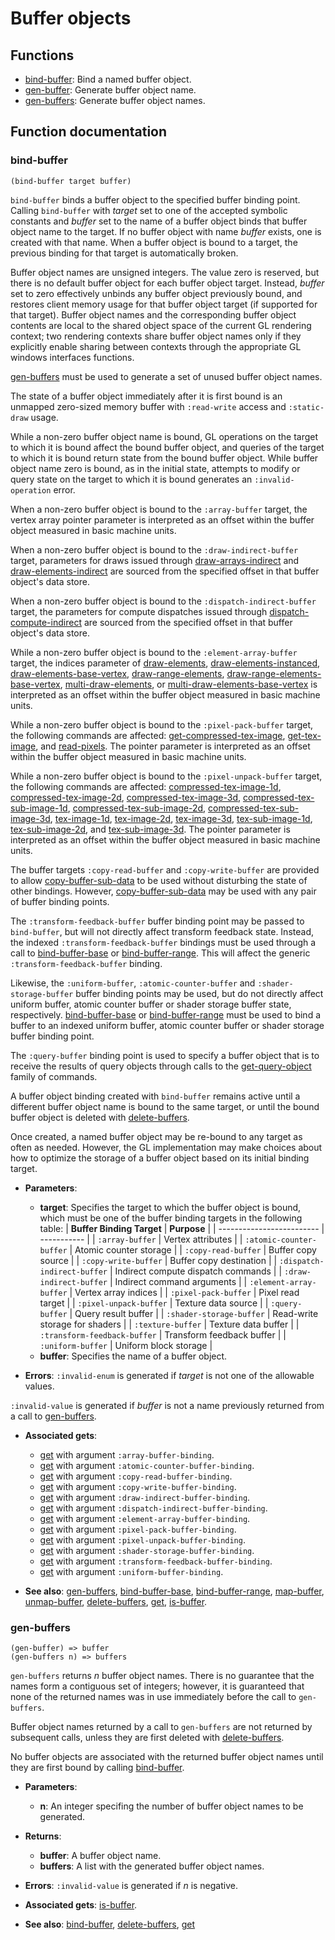 
# Buffer objects

## Functions

* [bind-buffer](https://hectarea1996.github.io/cl-opengl/buffer-objects.html#bind-buffer): Bind a named buffer object.
* [gen-buffer](https://hectarea1996.github.io/cl-opengl/buffer-objects.html#gen-buffers): Generate buffer object name.
* [gen-buffers](https://hectarea1996.github.io/cl-opengl/buffer-objects.html#gen-buffers): Generate buffer object names.

## Function documentation

### bind-buffer

```
(bind-buffer target buffer)
```

`bind-buffer` binds a buffer object to the specified buffer binding point. Calling `bind-buffer` with *target* set to one of the accepted symbolic constants and *buffer* set to the name of a buffer object binds that buffer object name to the target. If no buffer object with name *buffer* exists, one is created with that name. When a buffer object is bound to a target, the previous binding for that target is automatically broken.

Buffer object names are unsigned integers. The value zero is reserved, but there is no default buffer object for each buffer object target. Instead, *buffer* set to zero effectively unbinds any buffer object previously bound, and restores client memory usage for that buffer object target (if supported for that target). Buffer object names and the corresponding buffer object contents are local to the shared object space of the current GL rendering context; two rendering contexts share buffer object names only if they explicitly enable sharing between contexts through the appropriate GL windows interfaces functions.

[gen-buffers](https://hectarea1996.github.io/cl-opengl/buffer-objects.html#gen-buffers) must be used to generate a set of unused buffer object names.

The state of a buffer object immediately after it is first bound is an unmapped zero-sized memory buffer with `:read-write` access and `:static-draw` usage.

While a non-zero buffer object name is bound, GL operations on the target to which it is bound affect the bound buffer object, and queries of the target to which it is bound return state from the bound buffer object. While buffer object name zero is bound, as in the initial state, attempts to modify or query state on the target to which it is bound generates an `:invalid-operation` error.

When a non-zero buffer object is bound to the `:array-buffer` target, the vertex array pointer parameter is interpreted as an offset within the buffer object measured in basic machine units.

When a non-zero buffer object is bound to the `:draw-indirect-buffer` target, parameters for draws issued through [draw-arrays-indirect](https://hectarea1996.github.io/cl-opengl/buffer-objects.html#draw-arrays-indirect) and [draw-elements-indirect](https://hectarea1996.github.io/cl-opengl/buffer-objects.html#draw-elements-indirect) are sourced from the specified offset in that buffer object's data store.

When a non-zero buffer object is bound to the `:dispatch-indirect-buffer` target, the parameters for compute dispatches issued through [dispatch-compute-indirect](https://hectarea1996.github.io/cl-opengl/utility.html#dispatch-compute-indirect) are sourced from the specified offset in that buffer object's data store.

While a non-zero buffer object is bound to the `:element-array-buffer` target, the indices parameter of [draw-elements](https://hectarea1996.github.io/cl-opengl/buffer-objects.html#draw-elements), [draw-elements-instanced](https://hectarea1996.github.io/cl-opengl/buffer-objects.html#draw-elements-instanced), [draw-elements-base-vertex](https://hectarea1996.github.io/cl-opengl/buffer-objects.html#draw-elements-base-vertex), [draw-range-elements](https://hectarea1996.github.io/cl-opengl/buffer-objects.html#draw-range-elements), [draw-range-elements-base-vertex](https://hectarea1996.github.io/cl-opengl/buffer-objects.html#draw-range-elements-base-vertex), [multi-draw-elements](https://hectarea1996.github.io/cl-opengl/buffer-objects.html#multi-draw-elements), or [multi-draw-elements-base-vertex](https://hectarea1996.github.io/cl-opengl/buffer-objects.html#multi-draw-elements-base-vertex) is interpreted as an offset within the buffer object measured in basic machine units.

While a non-zero buffer object is bound to the `:pixel-pack-buffer` target, the following commands are affected: [get-compressed-tex-image](https://hectarea1996.github.io/cl-opengl/textures.html#get-compressed-tex-image), [get-tex-image](https://hectarea1996.github.io/cl-opengl/textures.html#get-tex-image), and [read-pixels](https://hectarea1996.github.io/cl-opengl/rendering.html#read-pixels). The pointer parameter is interpreted as an offset within the buffer object measured in basic machine units.

While a non-zero buffer object is bound to the `:pixel-unpack-buffer` target, the following commands are affected: [compressed-tex-image-1d](https://hectarea1996.github.io/cl-opengl/textures.html#compressed-tex-image-1d), [compressed-tex-image-2d](https://hectarea1996.github.io/cl-opengl/textures.html#compressed-tex-image-2d), [compressed-tex-image-3d](https://hectarea1996.github.io/cl-opengl/textures.html#compressed-tex-image-3d), [compressed-tex-sub-image-1d](https://hectarea1996.github.io/cl-opengl/textures.html#compressed-tex-sub-image-1d), [compressed-tex-sub-image-2d](https://hectarea1996.github.io/cl-opengl/textures.html#compressed-tex-sub-image-2d), [compressed-tex-sub-image-3d](https://hectarea1996.github.io/cl-opengl/textures.html#compressed-tex-sub-image-3d), [tex-image-1d](https://hectarea1996.github.io/cl-opengl/textures.html#tex-image-1d), [tex-image-2d](https://hectarea1996.github.io/cl-opengl/textures.html#tex-image-2d), [tex-image-3d](https://hectarea1996.github.io/cl-opengl/textures.html#tex-image-3d), [tex-sub-image-1d](https://hectarea1996.github.io/cl-opengl/textures.html#tex-sub-image-1d), [tex-sub-image-2d](https://hectarea1996.github.io/cl-opengl/textures.html#tex-sub-image-2d), and [tex-sub-image-3d](https://hectarea1996.github.io/cl-opengl/textures.html#tex-sub-image-3d). The pointer parameter is interpreted as an offset within the buffer object measured in basic machine units.

The buffer targets `:copy-read-buffer` and `:copy-write-buffer` are provided to allow [copy-buffer-sub-data](https://hectarea1996.github.io/cl-opengl/buffer-objects.html#copy-buffer-sub-data) to be used without disturbing the state of other bindings. However, [copy-buffer-sub-data](https://hectarea1996.github.io/cl-opengl/buffer-objects.html#copy-buffer-sub-data) may be used with any pair of buffer binding points.

The `:transform-feedback-buffer` buffer binding point may be passed to `bind-buffer`, but will not directly affect transform feedback state. Instead, the indexed `:transform-feedback-buffer` bindings must be used through a call to [bind-buffer-base](https://hectarea1996.github.io/cl-opengl/buffer-objects.html#bind-buffer-base) or [bind-buffer-range](https://hectarea1996.github.io/cl-opengl/buffer-objects.html#bind-buffer-range). This will affect the generic `:transform-feedback-buffer` binding.

Likewise, the `:uniform-buffer`, `:atomic-counter-buffer` and `:shader-storage-buffer` buffer binding points may be used, but do not directly affect uniform buffer, atomic counter buffer or shader storage buffer state, respectively. [bind-buffer-base](https://hectarea1996.github.io/cl-opengl/buffer-objects.html#bind-buffer-base) or [bind-buffer-range](https://hectarea1996.github.io/cl-opengl/buffer-objects.html#bind-buffer-range) must be used to bind a buffer to an indexed uniform buffer, atomic counter buffer or shader storage buffer binding point.

The `:query-buffer` binding point is used to specify a buffer object that is to receive the results of query objects through calls to the [get-query-object](https://hectarea1996.github.io/cl-opengl/queries.html#get-query-object) family of commands.

A buffer object binding created with `bind-buffer` remains active until a different buffer object name is bound to the same target, or until the bound buffer object is deleted with [delete-buffers](https://hectarea1996.github.io/cl-opengl/buffer-objects.html#delete-buffers).

Once created, a named buffer object may be re-bound to any target as often as needed. However, the GL implementation may make choices about how to optimize the storage of a buffer object based on its initial binding target.

* **Parameters**:
  * **target**: Specifies the target to which the buffer object is bound, which must be one of the buffer binding targets in the following table:
  | **Buffer Binding Target** | **Purpose** |
  | ------------------------- | ----------- |
  | `:array-buffer` | Vertex attributes |
  | `:atomic-counter-buffer` | Atomic counter storage |
  | `:copy-read-buffer` | Buffer copy source |
  | `:copy-write-buffer` | Buffer copy destination |
  | `:dispatch-indirect-buffer` | Indirect compute dispatch commands |
  | `:draw-indirect-buffer` | Indirect command arguments |
  | `:element-array-buffer` | Vertex array indices |
  | `:pixel-pack-buffer` | Pixel read target |
  | `:pixel-unpack-buffer` | Texture data source |
  | `:query-buffer` | Query result buffer |
  | `:shader-storage-buffer` | Read-write storage for shaders |
  | `:texture-buffer` | Texture data buffer |
  | `:transform-feedback-buffer` | Transform feedback buffer |
  | `:uniform-buffer` | Uniform block storage |
  * **buffer**: Specifies the name of a buffer object.

* **Errors**: `:invalid-enum` is generated if *target* is not one of the allowable values.

`:invalid-value` is generated if *buffer* is not a name previously returned from a call to [gen-buffers](https://hectarea1996.github.io/cl-opengl/buffer-objects.html#gen-buffers).

* **Associated gets**:
  * [get](https://hectarea1996.github.io/cl-opengl/state-management.html#get) with argument `:array-buffer-binding`.
  * [get](https://hectarea1996.github.io/cl-opengl/state-management.html#get) with argument `:atomic-counter-buffer-binding`.
  * [get](https://hectarea1996.github.io/cl-opengl/state-management.html#get) with argument `:copy-read-buffer-binding`.
  * [get](https://hectarea1996.github.io/cl-opengl/state-management.html#get) with argument `:copy-write-buffer-binding`.
  * [get](https://hectarea1996.github.io/cl-opengl/state-management.html#get) with argument `:draw-indirect-buffer-binding`.
  * [get](https://hectarea1996.github.io/cl-opengl/state-management.html#get) with argument `:dispatch-indirect-buffer-binding`.
  * [get](https://hectarea1996.github.io/cl-opengl/state-management.html#get) with argument `:element-array-buffer-binding`.
  * [get](https://hectarea1996.github.io/cl-opengl/state-management.html#get) with argument `:pixel-pack-buffer-binding`.
  * [get](https://hectarea1996.github.io/cl-opengl/state-management.html#get) with argument `:pixel-unpack-buffer-binding`.
  * [get](https://hectarea1996.github.io/cl-opengl/state-management.html#get) with argument `:shader-storage-buffer-binding`.
  * [get](https://hectarea1996.github.io/cl-opengl/state-management.html#get) with argument `:transform-feedback-buffer-binding`.
  * [get](https://hectarea1996.github.io/cl-opengl/state-management.html#get) with argument `:uniform-buffer-binding`.

* **See also**: [gen-buffers](https://hectarea1996.github.io/cl-opengl/buffer-objects.html#gen-buffers), [bind-buffer-base](https://hectarea1996.github.io/cl-opengl/buffer-objects.html#bind-buffer-base), [bind-buffer-range](https://hectarea1996.github.io/cl-opengl/buffer-objects.html#bind-buffer-range), [map-buffer](https://hectarea1996.github.io/cl-opengl/buffer-objects.html#map-buffer), [unmap-buffer](https://hectarea1996.github.io/cl-opengl/buffer-objects.html#unmap-buffer), [delete-buffers](https://hectarea1996.github.io/cl-opengl/buffer-objects.html#delete-buffers), [get](https://hectarea1996.github.io/cl-opengl/state-management.html#get), [is-buffer](https://hectarea1996.github.io/cl-opengl/buffer-objects.html#is-buffer).

### gen-buffers

```
(gen-buffer) => buffer
(gen-buffers n) => buffers
```

`gen-buffers` returns *n* buffer object names. There is no guarantee that the names form a contiguous set of integers; however, it is guaranteed that none of the returned names was in use immediately before the call to `gen-buffers`.

Buffer object names returned by a call to `gen-buffers` are not returned by subsequent calls, unless they are first deleted with [delete-buffers](https://hectarea1996.github.io/cl-opengl/buffer-objects.html#delete-buffers).

No buffer objects are associated with the returned buffer object names until they are first bound by calling [bind-buffer](https://hectarea1996.github.io/cl-opengl/buffer-objects.html#bind-buffer).

* **Parameters**:
  * **n**: An integer specifing the number of buffer object names to be generated.

* **Returns**:
  * **buffer**: A buffer object name.
  * **buffers**: A list with the generated buffer object names.

* **Errors**: `:invalid-value` is generated if *n* is negative.

* **Associated gets**: [is-buffer](https://hectarea1996.github.io/cl-opengl/buffer-objects.html#is-buffer).

* **See also**: [bind-buffer](https://hectarea1996.github.io/cl-opengl/buffer-objects.html#bind-buffer), [delete-buffers](https://hectarea1996.github.io/cl-opengl/buffer-objects.html#delete-buffers), [get](https://hectarea1996.github.io/cl-opengl/state-management.html#get)
